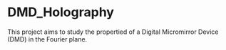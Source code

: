 # DMD_Holography
This project aims to study the propertied of a Digital Micromirror Device (DMD) in the Fourier plane.
